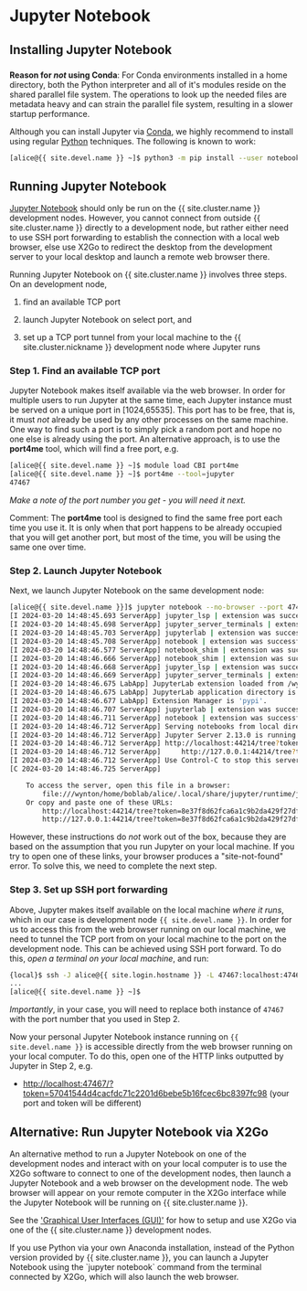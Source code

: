 # Jupyter Notebook

## Installing Jupyter Notebook

<div class="alert alert-warning" role="alert" style="margin-top: 3ex" markdown="1">

**Reason for _not_ using Conda**: For Conda environments installed in
a home directory, both the Python interpreter and all of it's modules
reside on the shared parallel file system.  The operations to look up
the needed files are metadata heavy and can strain the parallel file
system, resulting in a slower startup performance.

</div>

Although you can install Jupyter via [Conda], we highly recommend to
install using regular [Python] techniques. The following is known to
work:

```sh
[alice@{{ site.devel.name }} ~]$ python3 -m pip install --user notebook
```

## Running Jupyter Notebook

[Jupyter Notebook] should only be run on the {{ site.cluster.name }}
development nodes. However, you cannot connect from outside
{{ site.cluster.name }} directly to a development node, but rather
either need to use SSH port forwarding to establish the connection
with a local web browser, else use X2Go to redirect the desktop from
the development server to your local desktop and launch a remote web
browser there.

Running Jupyter Notebook on {{ site.cluster.name }} involves three
steps.  On an development node,

1. find an available TCP port

2. launch Jupyter Notebook on select port, and

3. set up a TCP port tunnel from your local machine to the {{
   site.cluster.nickname }} development node where Jupyter runs


### Step 1. Find an available TCP port

Jupyter Notebook makes itself available via the web browser.  In order
for multiple users to run Jupyter at the same time, each Jupyter
instance must be served on a unique port in [1024,65535].  This port
has to be free, that is, it must _not_ already be used by any other
processes on the same machine.  One way to find such a port is to
simply pick a random port and hope no one else is already using the
port.  An alternative approach, is to use the **port4me** tool, which
will find a free port, e.g.

```sh
[alice@{{ site.devel.name }} ~]$ module load CBI port4me
[alice@{{ site.devel.name }} ~]$ port4me --tool=jupyter
47467
```

_Make a note of the port number you get - you will need it next._

Comment: The **port4me** tool is designed to find the same free port
each time you use it. It is only when that port happens to be already
occupied that you will get another port, but most of the time, you
will be using the same one over time.


### Step 2. Launch Jupyter Notebook

Next, we launch Jupyter Notebook on the same development node:

```sh
[alice@{{ site.devel.name }}]$ jupyter notebook --no-browser --port 47467
[I 2024-03-20 14:48:45.693 ServerApp] jupyter_lsp | extension was successfully linked.
[I 2024-03-20 14:48:45.698 ServerApp] jupyter_server_terminals | extension was successfully linked.
[I 2024-03-20 14:48:45.703 ServerApp] jupyterlab | extension was successfully linked.
[I 2024-03-20 14:48:45.708 ServerApp] notebook | extension was successfully linked.
[I 2024-03-20 14:48:46.577 ServerApp] notebook_shim | extension was successfully linked.
[I 2024-03-20 14:48:46.666 ServerApp] notebook_shim | extension was successfully loaded.
[I 2024-03-20 14:48:46.668 ServerApp] jupyter_lsp | extension was successfully loaded.
[I 2024-03-20 14:48:46.669 ServerApp] jupyter_server_terminals | extension was successfully loaded.
[I 2024-03-20 14:48:46.675 LabApp] JupyterLab extension loaded from /wynton/home/boblab/alice/.local/lib/python3.11/site-packages/jupyterlab
[I 2024-03-20 14:48:46.675 LabApp] JupyterLab application directory is /wynton/home/boblab/alice/.local/share/jupyter/lab
[I 2024-03-20 14:48:46.677 LabApp] Extension Manager is 'pypi'.
[I 2024-03-20 14:48:46.707 ServerApp] jupyterlab | extension was successfully loaded.
[I 2024-03-20 14:48:46.711 ServerApp] notebook | extension was successfully loaded.
[I 2024-03-20 14:48:46.712 ServerApp] Serving notebooks from local directory: /wynton/home/boblab/alice
[I 2024-03-20 14:48:46.712 ServerApp] Jupyter Server 2.13.0 is running at:
[I 2024-03-20 14:48:46.712 ServerApp] http://localhost:44214/tree?token=8e37f8d62fca6a1c9b2da429f27df5ebcec706a808c3a8f2
[I 2024-03-20 14:48:46.712 ServerApp]     http://127.0.0.1:44214/tree?token=8e37f8d62fca6a1c9b2da429f27df5ebcec706a808c3a8f2
[I 2024-03-20 14:48:46.712 ServerApp] Use Control-C to stop this server and shut down all kernels (twice to skip confirmation).
[C 2024-03-20 14:48:46.725 ServerApp]

    To access the server, open this file in a browser:
        file:///wynton/home/boblab/alice/.local/share/jupyter/runtime/jpserver-2853162-open.html
    Or copy and paste one of these URLs:
        http://localhost:44214/tree?token=8e37f8d62fca6a1c9b2da429f27df5ebcec706a808c3a8f2
        http://127.0.0.1:44214/tree?token=8e37f8d62fca6a1c9b2da429f27df5ebcec706a808c3a8f2
```

However, these instructions do _not_ work out of the box, because they
are based on the assumption that you run Jupyter on your local
machine.  If you try to open one of these links, your browser produces
a "site-not-found" error.  To solve this, we need to complete the next
step.


### Step 3. Set up SSH port forwarding 

Above, Jupyter makes itself available on the local machine _where it
runs_, which in our case is development node `{{ site.devel.name }}`.
In order for us to access this from the web browser running on our
local machine, we need to tunnel the TCP port from on your local
machine to the port on the development node.  This can be achieved
using SSH port forward. To do this, _open a terminal on your local
machine_, and run:

```sh
{local}$ ssh -J alice@{{ site.login.hostname }} -L 47467:localhost:47467 alice@{{ site.devel.name }}
...
[alice@{{ site.devel.name }} ~]$ 
```
_Importantly_, in your case, you will need to replace both instance of
`47467` with the port number that you used in Step 2.


Now your personal Jupyter Notebook instance running on
`{{ site.devel.name }}` is accessible directly from the web
browser running on your local computer.  To do this, open one of the
HTTP links outputted by Jupyter in Step 2, e.g.
  
 * <http://localhost:47467/?token=57041544d4cacfdc71c2201d6bebe5b16fcec6bc8397fc98> (your port and token will be different)


## Alternative: Run Jupyter Notebook via X2Go

An alternative method to run a Jupyter Notebook on one of the
development nodes and interact with on your local computer is to use
the X2Go software to connect to one of the development nodes, then
launch a Jupyter Notebook and a web browser on the development
node. The web browser will appear on your remote computer in the X2Go
interface while the Jupyter Notebook will be running on
{{ site.cluster.name }}.

See the ['Graphical User Interfaces (GUI)'] for how to setup and use
X2Go via one of the {{ site.cluster.name }} development nodes.


<div class="alert alert-info" role="alert" markdown="1">
If you use Python via your own Anaconda installation, instead of the
Python version provided by {{ site.cluster.name }}, you can launch a
Jupyter Notebook using the `jupyter notebook` command from the
terminal connected by X2Go, which will also launch the web browser.
</div>



[Jupyter Notebook]: https://jupyter-notebook.readthedocs.io/en/stable/
['Graphical User Interfaces (GUI)']: /hpc/howto/gui-x11fwd.html
[Conda]: /hpc/howto/conda.html
[Python]: /hpc/howto/python.html
